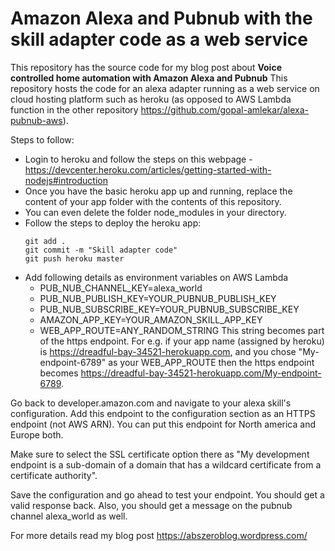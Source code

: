 # Amazon Alexa and Pubnub with the skill adapter code as a web service
This repository has the source code for my blog post about **Voice controlled home automation with Amazon Alexa and Pubnub**
This repository hosts the code for an alexa adapter running as a web service on cloud hosting platform such as heroku (as opposed to AWS Lambda function in the other repository https://github.com/gopal-amlekar/alexa-pubnub-aws).

Steps to follow:
* Login to heroku and follow the steps on this webpage - https://devcenter.heroku.com/articles/getting-started-with-nodejs#introduction
* Once you have the basic heroku app up and running, replace the content of your app folder with the contents of this repository. 
* You can even delete the folder node_modules in your directory. 
* Follow the steps to deploy the heroku app:
  ``` shell 
  git add .
  git commit -m "Skill adapter code"
  git push heroku master
  ``` 
* Add following details as environment variables on AWS Lambda
  * PUB_NUB_CHANNEL_KEY=alexa_world
  * PUB_NUB_PUBLISH_KEY=YOUR_PUBNUB_PUBLISH_KEY
  * PUB_NUB_SUBSCRIBE_KEY=YOUR_PUBNUB_SUBSCRIBE_KEY
  * AMAZON_APP_KEY=YOUR_AMAZON_SKILL_APP_KEY
  * WEB_APP_ROUTE=ANY_RANDOM_STRING
  This string becomes part of the https endpoint. For e.g. if your app name (assigned by heroku) is https://dreadful-bay-34521-herokuapp.com, and you chose "My-endpoint-6789" as your WEB_APP_ROUTE then the https endpoint becomes https://dreadful-bay-34521-herokuapp.com/My-endpoint-6789.

Go back to developer.amazon.com and navigate to your alexa skill's configuration. Add this endpoint to the configuration section as an HTTPS endpoint (not AWS ARN). You can put this endpoint for North america and Europe both.

Make sure to select the SSL certificate option there as "My development endpoint is a sub-domain of a domain that has a wildcard certificate from a certificate authority". 
  
Save the configuration and go ahead to test your endpoint. You should get a valid response back. Also, you should get a message on the pubnub channel alexa_world as well.
  
For more details read my blog post https://abszeroblog.wordpress.com/

